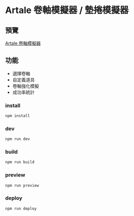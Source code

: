 # Artale 卷軸模擬器 / 墊捲模擬器
## 預覽

[Artale 卷軸模擬器](https://[你的GitHub用戶名].github.io/Artale-Scroll/)

## 功能
- 選擇卷軸
- 自定義道具
- 卷軸強化模擬
- 成功率統計



### install

```bash
npm install
```

### dev

```bash
npm run dev
```

### build

```bash
npm run build
```

### preview

```bash
npm run preview
```

### deploy

```bash
npm run deploy
```

